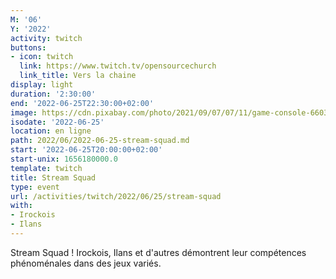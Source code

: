 ```yaml
---
M: '06'
Y: '2022'
activity: twitch
buttons:
- icon: twitch
  link: https://www.twitch.tv/opensourcechurch
  link_title: Vers la chaine
display: light
duration: '2:30:00'
end: '2022-06-25T22:30:00+02:00'
image: https://cdn.pixabay.com/photo/2021/09/07/07/11/game-console-6603120_960_720.jpg
isodate: '2022-06-25'
location: en ligne
path: 2022/06/2022-06-25-stream-squad.md
start: '2022-06-25T20:00:00+02:00'
start-unix: 1656180000.0
template: twitch
title: Stream Squad
type: event
url: /activities/twitch/2022/06/25/stream-squad
with:
- Irockois
- Ilans
---
```

Stream Squad ! Irockois, Ilans et d'autres démontrent leur compétences phénoménales dans des jeux variés.